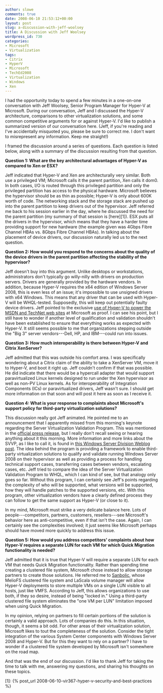 ```yaml
---
author: slowe
comments: true
date: 2008-06-10 21:53:12+00:00
layout: post
slug: a-discussion-with-jeff-woolsey
title: A Discussion with Jeff Woolsey
wordpress_id: 730
categories:
- Microsoft
- Virtualization
tags:
- Citrix
- HyperV
- Microsoft
- TechEd2008
- Virtualization
- Windows
- Xen
---
```


I had the opportunity today to spend a few minutes in a one-on-one conversation with Jeff Woolsey, Senior Program Manager for Hyper-V at Microsoft. During our conversation, Jeff and I discussed the Hyper-V architecture, comparisons to other virtualization solutions, and some common competitive arguments for or against Hyper-V. I'd like to publish a summarized version of our conversation here. (Jeff, if you're reading and I've accidentally misquoted you, please be sure to correct me. I don't want to misrepresent any information. Keep me straight!)

I framed the discussion around a series of questions. Each question is listed below, along with a summary of the discussion resulting from that question.

**Question 1: What are the key architectural advantages of Hyper-V as compared to Xen or ESX?**

Jeff indicated that Hyper-V and Xen are architecturally very similar. Both use a privileged VM; Microsoft calls it the parent partition, Xen calls it dom0. In both cases, I/O is routed through this privileged partition and only the privileged partition has access to the physical hardware. Microsoft believes the hypervisor should be as thin as possible; Hyper-V is only about 600K worth of code. The networking stack and the storage stack are pushed up into the parent partition to keep drivers out of the hypervisor. Jeff referred me back to his session earlier in the day, where he discussed the need for the parent partition (my summary of that session is [here][1]). ESX puts all the drivers in the hypervisor, which means that they have a harder time providing support for new hardware (the example given was 4Gbps Fibre Channel HBAs vs. 8Gbps Fibre Channel HBAs). In talking about the placement of device drivers, our discussion naturally led us to the next question.

**Question 2: How would you respond to the concerns about the quality of the device drivers in the parent partition affecting the stability of the hypervisor?**

Jeff doesn't buy into this argument. Unlike desktops or workstations, administrators don't typically go willy-nilly with drivers on production servers. Drivers are generally provided by the hardware vendors. In addition, because Hyper-V requires the x64 edition of Windows Server 2008, this is even less of an issue; it's impossible to use unsigned drivers with x64 Windows. This means that any driver that can be used with Hyper-V will be WHQL-tested. Supposedly, this will keep out potentially faulty device drivers. Jeff pointed to the exclusive [use of Hyper-V to power the MSDN and TechNet web sites](http://blogs.technet.com/virtualization/archive/2008/05/20/msdn-and-technet-powered-by-hyper-v.aspx) at Microsoft as proof. I can see his point, but I still have to wonder if another level of qualification and validation shouldn't have been established to ensure that everything works as expected with Hyper-V. It still seems possible to me that organizations stepping outside the "Big 3" server vendors---Dell, HP, and IBM---could run into issues.

**Question 3: How much interoperability is there between Hyper-V and Citrix XenServer?**

Jeff admitted that this was outside his comfort area. I was specifically wondering about a Citrix claim of the ability to take a XenServer VM, move it to Hyper-V, and boot it right up. Jeff couldn't confirm if that was possible. He did indicate that there would be a hypercall adapter that would support paravirtualized Linux kernels designed to run under the Xen hypervisor as well as non-PV Linux kernels. As for interoperability of Integration Components (ICs) or paravirtualized drivers, Jeff wasn't sure. I should get more information on that soon and will post it here as soon as I receive it.

**Question 4: What is your response to complaints about Microsoft's support policy for third-party virtualization solutions?**

This discussion really got Jeff animated. He pointed me to an announcement that I apparently missed from this morning's keynote regarding the Server Virtualization Validation Program. This was mentioned in the [official press release](http://www.microsoft.com/presspass/press/2008/jun08/06-10TechEdITPro08PR.mspx), but I really don't recall seeing or hearing anything about it this morning. More information and more links about the SVVP, as I like to call it, is found in [this Windows Server Division Weblog post](http://blogs.technet.com/windowsserver/archive/2007/11/15/tech-support-for-all-those-different-vms.aspx). The idea behind the program is providing a framework to enable third-party virtualization solutions to qualify and validate running Windows Server 2008 on their hypervisor as well as providing a process for handling technical support cases, transferring cases between vendors, escalating cases, etc. Jeff tried to compare the idea of the Server Virtualization Validation Program to WHQL, which I can kind of see, but that analogy only goes so far. Without this program, I can certainly see Jeff's points regarding the complexity of who will be supported, what versions will be supported, how they will handle patches to the supported versions, etc. With this program, other virtualization vendors have a clearly defined process they can follow to get the same support as Hyper-V (or close to it).

In my mind, Microsoft must strike a very delicate balance here. Lots of people---competitors, partners, customers, resellers---see Microsoft's behavior here as anti-competitive, even if that isn't the case. Again, I can certainly see the complexities involved; it just seems like Microsoft perhaps should have moved more quickly to address this issue.

**Question 5: How would you address competitors' complaints about how Hyper-V requires a separate LUN for each VM for which Quick Migration functionality is needed?**

Jeff admitted that it is true that Hyper-V will require a separate LUN for each VM that needs Quick Migration functionality. Rather than spending time creating a clustered file system, Microsoft chose instead to allow storage partners to create those solutions. He referred me to [Sanbolic](http://www.sanbolic.com/), whose MelioFS clustered file system and LaScala volume manager will allow Hyper-V deployments to store multiple VMs on a single LUN visible to all hosts, just like VMFS. According to Jeff, this allows organizations to use both, if they so desire, instead of being "locked in." Using a third-party clustered file system eliminates the "one VM per LUN" limitation imposed when using Quick Migration.

In my opinion, relying on partners to fill certain portions of the solution is certainly a valid approach. Lots of companies do this. In this situation, though, it seems a bit odd. For other areas of their virtualization solution, Microsoft likes to tout the completeness of the solution. Consider the tight integration of the various System Center components with Windows Server 2008 and Hyper-V. But for this they want to rely on a partner? I have to wonder if a clustered file system developed by Microsoft isn't somewhere on the road map.

And that was the end of our discussion. I'd like to thank Jeff for taking the time to talk with me, answering my questions, and sharing his thoughts on these topics.

[1]: {% post_url 2008-06-10-vir367-hyper-v-security-and-best-practices %}
